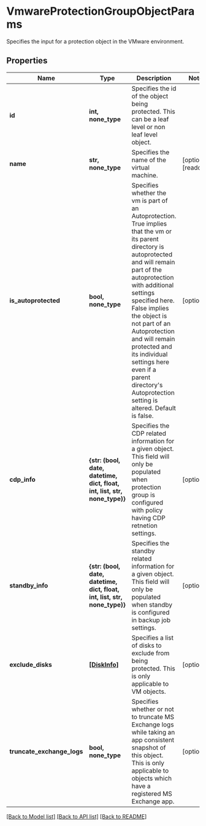 # VmwareProtectionGroupObjectParams

Specifies the input for a protection object in the VMware environment.

## Properties
Name | Type | Description | Notes
------------ | ------------- | ------------- | -------------
**id** | **int, none_type** | Specifies the id of the object being protected. This can be a leaf level or non leaf level object. | 
**name** | **str, none_type** | Specifies the name of the virtual machine. | [optional] [readonly] 
**is_autoprotected** | **bool, none_type** | Specifies whether the vm is part of an Autoprotection. True implies that the vm or its parent directory is autoprotected and will remain part of the autoprotection with additional settings specified here. False implies the object is not part of an Autoprotection and will remain protected and its individual settings here even if a parent directory&#39;s Autoprotection setting is altered. Default is false. | [optional] 
**cdp_info** | **{str: (bool, date, datetime, dict, float, int, list, str, none_type)}** | Specifies the CDP related information for a given object. This field will only be populated when protection group is configured with policy having CDP retnetion settings. | [optional] 
**standby_info** | **{str: (bool, date, datetime, dict, float, int, list, str, none_type)}** | Specifies the standby related information for a given object. This field will only be populated when standby is configured in backup job settings. | [optional] 
**exclude_disks** | [**[DiskInfo]**](DiskInfo.md) | Specifies a list of disks to exclude from being protected. This is only applicable to VM objects. | [optional] 
**truncate_exchange_logs** | **bool, none_type** | Specifies whether or not to truncate MS Exchange logs while taking an app consistent snapshot of this object. This is only applicable to objects which have a registered MS Exchange app. | [optional] 

[[Back to Model list]](../README.md#documentation-for-models) [[Back to API list]](../README.md#documentation-for-api-endpoints) [[Back to README]](../README.md)


